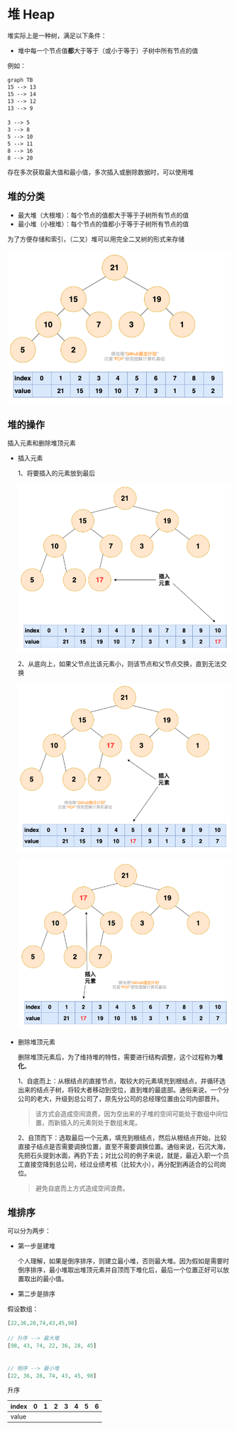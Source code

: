 # 堆 Heap

堆实际上是一种树，满足以下条件：

- 堆中每一个节点值**都**大于等于（或小于等于）子树中所有节点的值



例如：

```mermaid
graph TB
15 --> 13
15 --> 14
13 --> 12
13 --> 9

3 --> 5
3 --> 8
5 --> 10
5 --> 11
8 --> 16
8 --> 20
```



存在多次获取最大值和最小值，多次插入或删除数据时，可以使用堆



## 堆的分类

- 最大堆（大根堆）：每个节点的值都大于等于子树所有节点的值
- 最小堆（小根堆）：每个节点的值都小于等于子树所有节点的值



为了方便存储和索引，（二叉）堆可以用完全二叉树的形式来存储

![heap-1](../assets/data-struct-algo/heap-1.png)



## 堆的操作

插入元素和删除堆顶元素

- 插入元素

  1、将要插入的元素放到最后

  ![heap-2](../assets/data-struct-algo/heap-2.png)

  

  2、从底向上，如果父节点比该元素小，则该节点和父节点交换，直到无法交换

  ![image-20220112175318824](../assets/data-struct-algo/heap-3.png)

  ![image-20220112175328244](../assets/data-struct-algo/heap-4.png)



- 删除堆顶元素

  删除堆顶元素后，为了维持堆的特性，需要进行结构调整，这个过程称为**堆化**。

  1、自底而上：从根结点的直接节点，取较大的元素填充到根结点，并循环选出来的结点子树，将较大者移动到空位，直到堆的最底部。通俗来说，一个分公司的老大，升级到总公司了，原先分公司的总经理位置由公司内部晋升。

  > 该方式会造成空间浪费，因为空出来的子堆的空间可能处于数组中间位置，而新插入的元素则处于数组末尾。

  

  2、自顶而下：选取最后一个元素，填充到根结点，然后从根结点开始，比较直接子结点是否需要调换位置，直至不需要调换位置。通俗来说，石沉大海，先把石头提到水面，再扔下去；对比公司的例子来说，就是，最近入职一个员工直接空降到总公司，经过业绩考核（比较大小），再分配到再适合的公司岗位。

  > 避免自底而上方式造成空间浪费。





## 堆排序

可以分为两步：

- 第一步是建堆

  个人理解，如果是倒序排序，则建立最小堆，否则最大堆。因为假如是需要时倒序排序，最小堆取出堆顶元素并自顶而下堆化后，最后一个位置正好可以放置取出的最小值。

- 第二步是排序



假设数组：

```php
[22,36,28,74,43,45,98]

// 升序 --> 最大堆
[98, 43, 74, 22, 36, 28, 45]


// 倒序 --> 最小堆
[22, 36, 28, 74, 43, 45, 98]

```



升序

| index |  0   |  1   |  2   |  3   |  4   |  5   |  6   |
| ----- | :--: | :--: | :--: | :--: | :--: | :--: | :--: |
| value |      |      |      |      |      |      |      |

